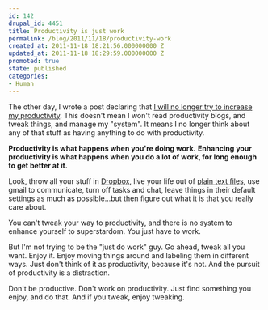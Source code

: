 ```yaml
---
id: 142
drupal_id: 4451
title: Productivity is just work
permalink: /blog/2011/11/18/productivity-work
created_at: 2011-11-18 18:21:56.000000000 Z
updated_at: 2011-11-18 18:29:59.000000000 Z
promoted: true
state: published
categories:
- Human
---
```

The other day, I wrote a post declaring that [I will no longer try to increase my productivity](http://micahredding.com/blog/2011/11/16/i-will-not-increase-my-productivity). This doesn't mean I won't read productivity blogs, and tweak things, and manage my "system". It means I no longer think about any of that stuff as having anything to do with productivity.

**Productivity is what happens when you're doing work.** **Enhancing your productivity is what happens when you do a lot of work, for long enough to get better at it.**

Look, throw all your stuff in [Dropbox](http://micahredding.com/blog/tools), live your life out of [plain text files](http://micahredding.com/blog/protocols), use gmail to communicate, turn off tasks and chat, leave things in their default settings as much as possible...but then figure out what it is that you really care about. 

You can't tweak your way to productivity, and there is no system to enhance yourself to superstardom. You just have to work. 

But I'm not trying to be the "just do work" guy. Go ahead, tweak all you want. Enjoy it. Enjoy moving things around and labeling them in different ways. Just don't think of it as productivity, because it's not. And the pursuit of productivity is a distraction. 

Don't be productive. Don't work on productivity. Just find something you enjoy, and do that. And if you tweak, enjoy tweaking. 
